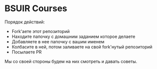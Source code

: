 BSUIR Courses
=============

Порядок действий:

* Fork'аете этот репозиторий
* Находите папочку с домашним заданием которое делаете
* Добавляете в нее папочку с вашим именем
* Колбасите в ней, потом заливаете на свой fork'нутый репозиторий
* Посылаете PR

Мы со своей стороны будем на них смотреть и давать советы.
